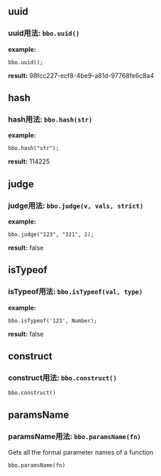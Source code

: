 ## uuid
### uuid用法:  `bbo.uuid()`

**example:** 
```
bbo.uuid();
```
**result:** 98fcc227-ecf8-4be9-a81d-97768fe6c8a4



## hash
### hash用法:  `bbo.hash(str)`

**example:** 
```
bbo.hash("str");
```
**result:** 114225



## judge
### judge用法:  `bbo.judge(v, vals, strict)`

**example:** 
```
bbo.judge("123", "321", 1);
```
**result:** false



## isTypeof
### isTypeof用法:  `bbo.isTypeof(val, type)`    

**example:** 
```
bbo.isTypeof('123', Number);
```
**result:** false



## construct
### construct用法:  `bbo.construct()`

`bbo.construct()`



## paramsName
### paramsName用法:  `bbo.paramsName(fn)`
Gets all the formal parameter names of a function

`bbo.paramsName(fn)`